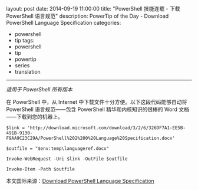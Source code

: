 ﻿layout: post
date: 2014-09-19 11:00:00
title: "PowerShell 技能连载 - 下载 PowerShell 语言规范"
description: PowerTip of the Day - Download PowerShell Language Specification
categories:
- powershell
- tip
tags:
- powershell
- tip
- powertip
- series
- translation
---
_适用于 PowerShell 所有版本_

在 PowerShell 中，从 Internet 中下载文件十分方便。以下这段代码能够自动将 PowerShell 语言规范——包含 PowerShell 精华和内核知识的很棒的 Word 文档——下载到您的机器上。

    $link = 'http://download.microsoft.com/download/3/2/6/326DF7A1-EE5B-491B-9130-F9AA9C23C29A/PowerShell%202%200%20Language%20Specification.docx'
    
    $outfile = "$env:temp\languageref.docx"
    
    Invoke-WebRequest -Uri $link -OutFile $outfile
    
    Invoke-Item -Path $outfile

<!--more-->
本文国际来源：[Download PowerShell Language Specification](http://community.idera.com/powershell/powertips/b/tips/posts/download-powershell-language-specification)
